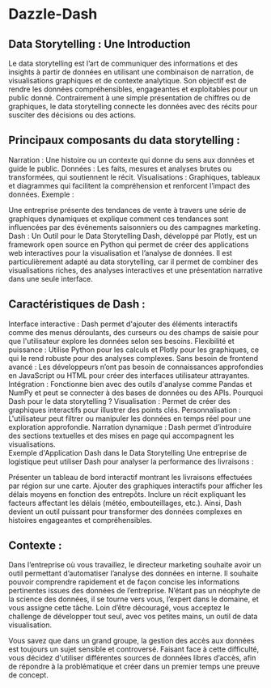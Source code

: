 # Dazzle-Dash

## Data Storytelling : Une Introduction
Le data storytelling est l’art de communiquer des informations et des insights à partir de données en utilisant une combinaison de narration, de visualisations graphiques et de contexte analytique. Son objectif est de rendre les données compréhensibles, engageantes et exploitables pour un public donné. Contrairement à une simple présentation de chiffres ou de graphiques, le data storytelling connecte les données avec des récits pour susciter des décisions ou des actions.

## Principaux composants du data storytelling :
Narration : Une histoire ou un contexte qui donne du sens aux données et guide le public.
Données : Les faits, mesures et analyses brutes ou transformées, qui soutiennent le récit.
Visualisations : Graphiques, tableaux et diagrammes qui facilitent la compréhension et renforcent l’impact des données.
Exemple :

Une entreprise présente des tendances de vente à travers une série de graphiques dynamiques et explique comment ces tendances sont influencées par des événements saisonniers ou des campagnes marketing.
Dash : Un Outil pour le Data Storytelling
Dash, développé par Plotly, est un framework open source en Python qui permet de créer des applications web interactives pour la visualisation et l’analyse de données. Il est particulièrement adapté au data storytelling, car il permet de combiner des visualisations riches, des analyses interactives et une présentation narrative dans une seule interface.

## Caractéristiques de Dash :
Interface interactive :
Dash permet d'ajouter des éléments interactifs comme des menus déroulants, des curseurs ou des champs de saisie pour que l'utilisateur explore les données selon ses besoins.
Flexibilité et puissance :
Utilise Python pour les calculs et Plotly pour les graphiques, ce qui le rend robuste pour des analyses complexes.
Sans besoin de frontend avancé :
Les développeurs n’ont pas besoin de connaissances approfondies en JavaScript ou HTML pour créer des interfaces utilisateur attrayantes.
Intégration :
Fonctionne bien avec des outils d'analyse comme Pandas et NumPy et peut se connecter à des bases de données ou des APIs.
Pourquoi Dash pour le data storytelling ?
Visualisation : Permet de créer des graphiques interactifs pour illustrer des points clés.
Personnalisation : L'utilisateur peut filtrer ou manipuler les données en temps réel pour une exploration approfondie.
Narration dynamique : Dash permet d’introduire des sections textuelles et des mises en page qui accompagnent les visualisations.  
Exemple d'Application Dash dans le Data Storytelling
Une entreprise de logistique peut utiliser Dash pour analyser la performance des livraisons :

Présenter un tableau de bord interactif montrant les livraisons effectuées par région sur une carte.
Ajouter des graphiques interactifs pour afficher les délais moyens en fonction des entrepôts.
Inclure un récit expliquant les facteurs affectant les délais (météo, embouteillages, etc.).
Ainsi, Dash devient un outil puissant pour transformer des données complexes en histoires engageantes et compréhensibles.

## Contexte :  
Dans l’entreprise où vous travaillez, le directeur marketing souhaite avoir un
outil permettant d’automatiser l’analyse des données en interne. Il souhaite
pouvoir comprendre rapidement et de façon concise les informations
pertinentes issues des données de l’entreprise. N’étant pas un néophyte de la
science des données, il se tourne vers vous, l’expert dans le domaine, et vous
assigne cette tâche. Loin d’être découragé, vous acceptez le challenge de
développer tout seul, avec vos petites mains, un outil de data visualisation.

Vous savez que dans un grand groupe, la gestion des accès aux données est
toujours un sujet sensible et controversé. Faisant face à cette difficulté, vous
décidez d'utiliser différentes sources de données libres d’accès, afin de
répondre à la problématique et créer dans un premier temps une preuve de
concept.
